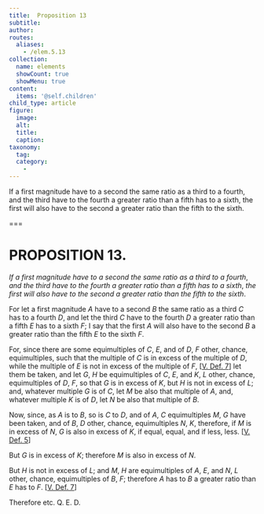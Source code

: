 ```yaml
---
title:  Proposition 13
subtitle: 
author:
routes:
  aliases:
    - /elem.5.13
collection:
  name: elements
  showCount: true
  showMenu: true
content:
  items: '@self.children'
child_type: article
figure:
  image:
  alt:
  title:
  caption:
taxonomy:
  tag:
  category:
    - 
---
```


<p><emph>If a first magnitude have to a second the same ratio as a third to a fourth</emph>, <emph>and the third have to the fourth a greater ratio than a fifth has to a sixth</emph>, <emph>the first will also have to the second a greater ratio than the fifth to the sixth</emph>. </p>

===

<h1>PROPOSITION 13.</h1>
<p><em>If a first magnitude have to a second the same ratio as a third to a fourth</em>, <em>and the third have to the fourth a greater ratio than a fifth has to a sixth</em>, <em>the first will also have to the second a greater ratio than the fifth to the sixth</em>. </p>

<p>For let a first magnitude <em>A</em> have to a second <em>B</em> the same ratio as a third <em>C</em> has to a fourth <em>D</em>, and let the third <em>C</em> have to the fourth <em>D</em> a greater ratio than a fifth <em>E</em> has to a sixth <em>F</em>; I say that the first <em>A</em> will also have to the second <em>B</em> a greater ratio than the fifth <em>E</em> to the sixth <em>F</em>. 
      </p>

<p>For, since there are some equimultiples of <em>C</em>, <em>E</em>, and of <em>D</em>, <em>F</em> other, chance, equimultiples, such that the multiple of <em>C</em> is in excess of the multiple of <em>D</em>, <pb n="161"/>while the multiple of <em>E</em> is not in excess of the multiple of <em>F</em>, [<a href="/elem.5.def.7">V. Def. 7</a>] let them be taken, and let <em>G</em>, <em>H</em> be equimultiples of <em>C</em>, <em>E</em>, and <em>K</em>, <em>L</em> other, chance, equimultiples of <em>D</em>, <em>F</em>, so that <em>G</em> is in excess of <em>K</em>, but <em>H</em> is not in excess of <em>L</em>; and, whatever multiple <em>G</em> is of <em>C</em>, let <em>M</em> be also that multiple of <em>A</em>, and, whatever multiple <em>K</em> is of <em>D</em>, let <em>N</em> be also that multiple of <em>B</em>. </p>

<p>Now, since, as <em>A</em> is to <em>B</em>, so is <em>C</em> to <em>D</em>, and of <em>A</em>, <em>C</em> equimultiples <em>M</em>, <em>G</em> have been taken, and of <em>B</em>, <em>D</em> other, chance, equimultiples <em>N</em>, <em>K</em>, therefore, if <em>M</em> is in excess of <em>N</em>, <em>G</em> is also in excess of <em>K</em>, if equal, equal, and if less, less. [<a href="/elem.5.def.5">V. Def. 5</a>] </p>

<p>But <em>G</em> is in excess of <em>K</em>; therefore <em>M</em> is also in excess of <em>N</em>. </p>

<p>But <em>H</em> is not in excess of <em>L</em>; and <em>M</em>, <em>H</em> are equimultiples of <em>A</em>, <em>E</em>, and <em>N</em>, <em>L</em> other, chance, equimultiples of <em>B</em>, <em>F</em>; <span class="center">therefore <em>A</em> has to <em>B</em> a greater ratio than <em>E</em> has to <em>F</em>. [<a href="/elem.5.def.7">V. Def. 7</a>]</span>
      </p>

<p>Therefore etc. Q. E. D.</p>
